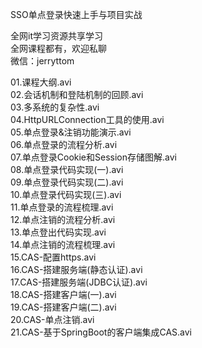 SSO单点登录快速上手与项目实战

全网it学习资源共享学习<br>全网课程都有，欢迎私聊<br>微信：jerryttom<br>

01.课程大纲.avi<br> 02.会话机制和登陆机制的回顾.avi<br> 03.多系统的复杂性.avi<br> 04.HttpURLConnection工具的使用.avi<br> 05.单点登录&amp;注销功能演示.avi<br> 06.单点登录的流程分析.avi<br> 07.单点登录Cookie和Session存储图解.avi<br> 08.单点登录代码实现(一).avi<br> 09.单点登录代码实现(二).avi<br> 10.单点登录代码实现(三).avi<br> 11.单点登录的流程梳理.avi<br> 12.单点注销的流程分析.avi<br> 13.单点登出代码实现.avi<br> 14.单点注销的流程梳理.avi<br> 15.CAS-配置https.avi<br> 16.CAS-搭建服务端(静态认证).avi<br> 17.CAS-搭建服务端(JDBC认证).avi<br> 18.CAS-搭建客户端(一).avi<br> 19.CAS-搭建客户端(二).avi<br> 20.CAS-单点注销.avi<br> 21.CAS-基于SpringBoot的客户端集成CAS.avi